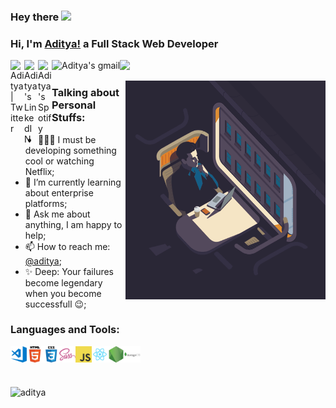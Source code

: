 ### Hey there <img src="https://media.giphy.com/media/hvRJCLFzcasrR4ia7z/giphy.gif" width="25px">
### Hi, I'm [Aditya!](https://github.com/bulletproofadks/) a Full Stack Web Developer 

<a href="https://twitter.com/AdityaK68714494">
  <img align="left" alt="Aditya | Twitter" width="22px" src="https://raw.githubusercontent.com/peterthehan/peterthehan/master/assets/twitter.svg" />
</a>
<a href="https://www.linkedin.com/in/adityaadks/">
  <img align="left" alt="Aditya's LinkedIN" width="22px" src="https://raw.githubusercontent.com/peterthehan/peterthehan/master/assets/linkedin.svg" />
</a>
<a href="https://open.spotify.com/">
  <img align="left" alt="Aditya's Spotify" width="22px" src="https://raw.githubusercontent.com/peterthehan/peterthehan/master/assets/spotify.svg" />
</a>
<a href="mailto:caditya1997@gmail.com">
  <img align="left" alt="Aditya's gmail" src="https://img.shields.io/badge/-Gmail-c14438?style=flat&logo=Gmail&logoColor=white" />
</a>

![](https://visitor-badge.glitch.me/badge?page_id=bulletproofadks.bulletproofadks)

  <img align="right" alt="GIF" src="https://raw.githubusercontent.com/bulletproofadks/bulletproofadks/master/theManInSeat.gif" width="320" height="350" />
  
### Talking about Personal Stuffs:

- 👨🏽‍💻 I must be developing something cool or watching Netflix;
- 🌱 I’m currently learning about enterprise platforms; 
- 💬 Ask me about anything, I am happy to help;
- 📫 How to reach me: [@aditya](https://twitter.com/AdityaK68714494);
- ✨ Deep: Your failures become legendary when you become successfull :wink:;

### Languages and Tools:  

<img align="left" alt="Visual Studio Code" width="26px" src="https://raw.githubusercontent.com/github/explore/80688e429a7d4ef2fca1e82350fe8e3517d3494d/topics/visual-studio-code/visual-studio-code.png" />
<img align="left" alt="HTML5" width="26px" src="https://raw.githubusercontent.com/github/explore/80688e429a7d4ef2fca1e82350fe8e3517d3494d/topics/html/html.png" />
<img align="left" alt="CSS3" width="26px" src="https://raw.githubusercontent.com/github/explore/80688e429a7d4ef2fca1e82350fe8e3517d3494d/topics/css/css.png" />
<img align="left" alt="Sass" width="26px" src="https://raw.githubusercontent.com/github/explore/80688e429a7d4ef2fca1e82350fe8e3517d3494d/topics/sass/sass.png" />
<img align="left" alt="JavaScript" width="26px" src="https://raw.githubusercontent.com/github/explore/80688e429a7d4ef2fca1e82350fe8e3517d3494d/topics/javascript/javascript.png" />
<img align="left" alt="React" width="26px" src="https://raw.githubusercontent.com/github/explore/80688e429a7d4ef2fca1e82350fe8e3517d3494d/topics/react/react.png" />
<img align="left" alt="Node.js" width="26px" src="https://raw.githubusercontent.com/github/explore/80688e429a7d4ef2fca1e82350fe8e3517d3494d/topics/nodejs/nodejs.png" />
<img align="left" alt="MongoDB" width="26px" src="https://raw.githubusercontent.com/github/explore/80688e429a7d4ef2fca1e82350fe8e3517d3494d/topics/mongodb/mongodb.png" />
<br /><br /><br />


<p align="left"> <img src="https://github-readme-stats.vercel.app/api?username=bulletproofadks&count_private=true&show_icons=true&hide=prs,contribs" alt="aditya" />
<br />
